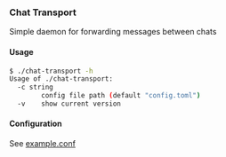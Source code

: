 ### Chat Transport
Simple daemon for forwarding messages between chats

#### Usage
```bash
$ ./chat-transport -h
Usage of ./chat-transport:
  -c string
        config file path (default "config.toml")
  -v    show current version
```

#### Configuration
See [example.conf](https://github.com/DesSolo/chat-transport/blob/master/example/config.conf)